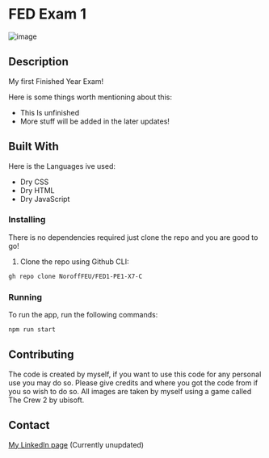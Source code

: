 # FED Exam 1

![image](https://avatars.githubusercontent.com/u/142581465?v=4)


## Description

My first Finished Year Exam!

Here is some things worth mentioning about this:

- This Is unfinished
- More stuff will be added in the later updates!

## Built With

Here is the Languages ive used:

- Dry CSS
- Dry HTML
- Dry JavaScript

### Installing

There is no dependencies required just clone the repo and you are good to go!

1. Clone the repo using Github CLI:

```bash
gh repo clone NoroffFEU/FED1-PE1-X7-C
```

### Running


To run the app, run the following commands:

```bash
npm run start
```

## Contributing

The code is created by myself, if you want to use this code for any personal use you may do so. Please give credits and where you got the code from if you so wish to do so.
All images are taken by myself using a game called The Crew 2 by ubisoft.

## Contact

[My LinkedIn page](www.linkedin.com) (Currently unupdated)
